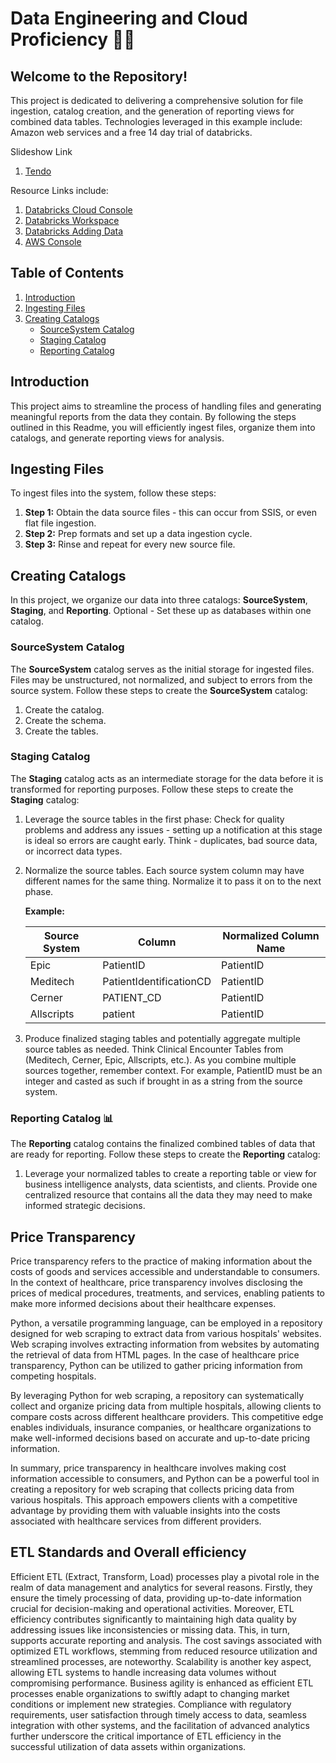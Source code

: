 # Data Engineering and Cloud Proficiency 🧑‍💻

## Welcome to the Repository!

This project is dedicated to delivering a comprehensive solution for file ingestion, catalog creation, and the generation of reporting views for combined data tables. Technologies leveraged in this example include: Amazon web services and a free 14 day trial of databricks.

Slideshow Link 
1. [Tendo](https://docs.google.com/presentation/d/15okopOQQMM01EgepdgbQaMBymA6SL1EU4HZDOsSJDhQ/edit?usp=sharing)

Resource Links include: 
1. [Databricks Cloud Console](https://accounts.cloud.databricks.com/workspaces/1179215281469068)
2. [Databricks Workspace](https://dbc-f59dffe9-297c.cloud.databricks.com/onboarding?o=5960597514985596#)
3. [Databricks Adding Data](https://dbc-f59dffe9-297c.cloud.databricks.com/dataingestion/add?o=5960597514985596#)
4. [AWS Console](https://us-east-2.console.aws.amazon.com/console/home?region=us-east-2)

## Table of Contents

1. [Introduction](#introduction)
2. [Ingesting Files](#ingesting-files)
3. [Creating Catalogs](#creating-catalogs)
    * [SourceSystem Catalog](#sourcesystem-catalog)
    * [Staging Catalog](#staging-catalog)
    * [Reporting Catalog](#reporting-catalog)

## Introduction <a name="introduction"></a>

This project aims to streamline the process of handling files and generating meaningful reports from the data they contain. By following the steps outlined in this Readme, you will efficiently ingest files, organize them into catalogs, and generate reporting views for analysis.

## Ingesting Files <a name="ingesting-files"></a>

To ingest files into the system, follow these steps:

1. **Step 1:** Obtain the data source files - this can occur from SSIS, or even flat file ingestion.
2. **Step 2:** Prep formats and set up a data ingestion cycle.
3. **Step 3:** Rinse and repeat for every new source file.

## Creating Catalogs <a name="creating-catalogs"></a>

In this project, we organize our data into three catalogs: **SourceSystem**, **Staging**, and **Reporting**. Optional - Set these up as databases within one catalog.

### SourceSystem Catalog <a name="sourcesystem-catalog"></a>

The **SourceSystem** catalog serves as the initial storage for ingested files. Files may be unstructured, not normalized, and subject to errors from the source system. Follow these steps to create the **SourceSystem** catalog:

1. Create the catalog.
2. Create the schema.
3. Create the tables.

### Staging Catalog <a name="staging-catalog"></a>

The **Staging** catalog acts as an intermediate storage for the data before it is transformed for reporting purposes. Follow these steps to create the **Staging** catalog:

1. Leverage the source tables in the first phase: Check for quality problems and address any issues - setting up a notification at this stage is ideal so errors are caught early. Think - duplicates, bad source data, or incorrect data types.
2. Normalize the source tables. Each source system column may have different names for the same thing. Normalize it to pass it on to the next phase.

   **Example:**

   | Source System | Column                  | Normalized Column Name |
   | -------------- | ----------------------- | ----------------------- |
   | Epic           | PatientID               | PatientID               |
   | Meditech       | PatientIdentificationCD | PatientID               |
   | Cerner         | PATIENT_CD              | PatientID               |
   | Allscripts     | patient                 | PatientID               |

3. Produce finalized staging tables and potentially aggregate multiple source tables as needed. Think Clinical Encounter Tables from (Meditech, Cerner, Epic, Allscripts, etc.). As you combine multiple sources together, remember context. For example, PatientID must be an integer and casted as such if brought in as a string from the source system.

### Reporting Catalog 📊 <a name="reporting-catalog"></a>

The **Reporting** catalog contains the finalized combined tables of data that are ready for reporting. Follow these steps to create the **Reporting** catalog:

1. Leverage your normalized tables to create a reporting table or view for business intelligence analysts, data scientists, and clients. Provide one centralized resource that contains all the data they may need to make informed strategic decisions.

## Price Transparency

Price transparency refers to the practice of making information about the costs of goods and services accessible and understandable to consumers. In the context of healthcare, price transparency involves disclosing the prices of medical procedures, treatments, and services, enabling patients to make more informed decisions about their healthcare expenses.

Python, a versatile programming language, can be employed in a repository designed for web scraping to extract data from various hospitals' websites. Web scraping involves extracting information from websites by automating the retrieval of data from HTML pages. In the case of healthcare price transparency, Python can be utilized to gather pricing information from competing hospitals.

By leveraging Python for web scraping, a repository can systematically collect and organize pricing data from multiple hospitals, allowing clients to compare costs across different healthcare providers. This competitive edge enables individuals, insurance companies, or healthcare organizations to make well-informed decisions based on accurate and up-to-date pricing information.

In summary, price transparency in healthcare involves making cost information accessible to consumers, and Python can be a powerful tool in creating a repository for web scraping that collects pricing data from various hospitals. This approach empowers clients with a competitive advantage by providing them with valuable insights into the costs associated with healthcare services from different providers.

## ETL Standards and Overall efficiency

Efficient ETL (Extract, Transform, Load) processes play a pivotal role in the realm of data management and analytics for several reasons. Firstly, they ensure the timely processing of data, providing up-to-date information crucial for decision-making and operational activities. Moreover, ETL efficiency contributes significantly to maintaining high data quality by addressing issues like inconsistencies or missing data. This, in turn, supports accurate reporting and analysis. The cost savings associated with optimized ETL workflows, stemming from reduced resource utilization and streamlined processes, are noteworthy. Scalability is another key aspect, allowing ETL systems to handle increasing data volumes without compromising performance. Business agility is enhanced as efficient ETL processes enable organizations to swiftly adapt to changing market conditions or implement new strategies. Compliance with regulatory requirements, user satisfaction through timely access to data, seamless integration with other systems, and the facilitation of advanced analytics further underscore the critical importance of ETL efficiency in the successful utilization of data assets within organizations.




